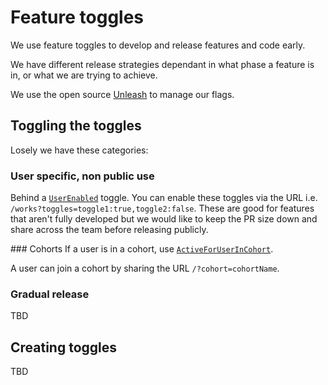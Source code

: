 # Feature toggles
We use feature toggles to develop and release features and code early.

We have different release strategies dependant in what phase a feature is in,
or what we are trying to achieve.

We use the open source [Unleash](https://github.com/Unleash/unleash) to manage
our flags.


## Toggling the toggles
Losely we have these categories:

### User specific, non public use
Behind a [`UserEnabled`](./common/services/unleash/feature-toggles.js#L15)
toggle. You can enable these toggles via the URL
i.e. `/works?toggles=toggle1:true,toggle2:false`. These are good for features
that aren't fully developed but we would like to keep the PR size down and share
across the team before releasing publicly.

### Cohorts
If a user is in a cohort, use
[`ActiveForUserInCohort`](./common/services/unleash/feature-toggles.js#L15).

A user can join a cohort by sharing the URL `/?cohort=cohortName`.

### Gradual release
TBD


## Creating toggles
TBD
